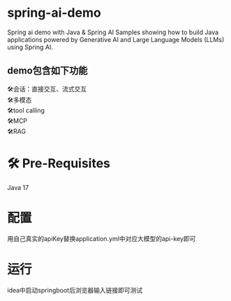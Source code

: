 # spring-ai-demo
Spring ai demo with Java & Spring AI
Samples showing how to build Java applications powered by Generative AI and Large Language Models (LLMs) using Spring AI.
## demo包含如下功能
🛠️会话：直接交互、流式交互  
🛠️多模态  
🛠️tool calling  
🛠️MCP  
🛠️RAG  


# 🛠️ Pre-Requisites
Java 17

# 配置
用自己真实的apiKey替换application.yml中对应大模型的api-key即可

# 运行
idea中启动springboot后浏览器输入链接即可测试

